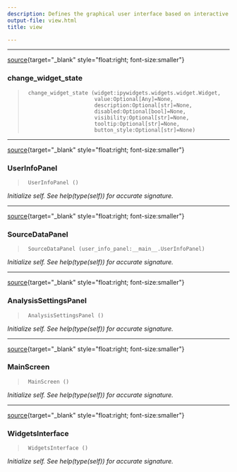 ```yaml
---
description: Defines the graphical user interface based on interactive widgets.
output-file: view.html
title: view

---
```




<!-- WARNING: THIS FILE WAS AUTOGENERATED! DO NOT EDIT! -->

---

[source](https://github.com/ddoll/NeuralActivityCubic/blob/main/neuralactivitycubic/view.py#L19){target="_blank" style="float:right; font-size:smaller"}

### change_widget_state

>      change_widget_state (widget:ipywidgets.widgets.widget.Widget,
>                           value:Optional[Any]=None,
>                           description:Optional[str]=None,
>                           disabled:Optional[bool]=None,
>                           visibility:Optional[str]=None,
>                           tooltip:Optional[str]=None,
>                           button_style:Optional[str]=None)


---

[source](https://github.com/ddoll/NeuralActivityCubic/blob/main/neuralactivitycubic/view.py#L42){target="_blank" style="float:right; font-size:smaller"}

### UserInfoPanel

>      UserInfoPanel ()

*Initialize self.  See help(type(self)) for accurate signature.*


---

[source](https://github.com/ddoll/NeuralActivityCubic/blob/main/neuralactivitycubic/view.py#L97){target="_blank" style="float:right; font-size:smaller"}

### SourceDataPanel

>      SourceDataPanel (user_info_panel:__main__.UserInfoPanel)

*Initialize self.  See help(type(self)) for accurate signature.*


---

[source](https://github.com/ddoll/NeuralActivityCubic/blob/main/neuralactivitycubic/view.py#L204){target="_blank" style="float:right; font-size:smaller"}

### AnalysisSettingsPanel

>      AnalysisSettingsPanel ()

*Initialize self.  See help(type(self)) for accurate signature.*


---

[source](https://github.com/ddoll/NeuralActivityCubic/blob/main/neuralactivitycubic/view.py#L360){target="_blank" style="float:right; font-size:smaller"}

### MainScreen

>      MainScreen ()

*Initialize self.  See help(type(self)) for accurate signature.*


---

[source](https://github.com/ddoll/NeuralActivityCubic/blob/main/neuralactivitycubic/view.py#L395){target="_blank" style="float:right; font-size:smaller"}

### WidgetsInterface

>      WidgetsInterface ()

*Initialize self.  See help(type(self)) for accurate signature.*


